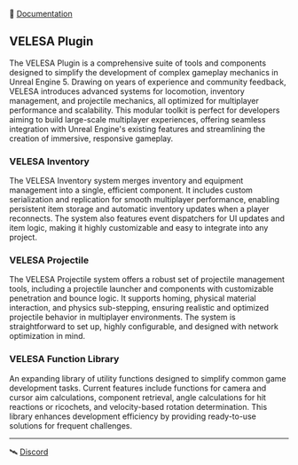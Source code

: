 <!-- 📽 [Tutorial Videos](https://www.youtube.com/playlist?list= ) </br> -->
📖 [Documentation](https://cyberkoalastudios.github.io/VELESA-Documentation/) </br>



## VELESA Plugin
The VELESA Plugin is a comprehensive suite of tools and components designed to simplify the development of complex gameplay mechanics in Unreal Engine 5. Drawing on years of experience and community feedback, VELESA introduces advanced systems for locomotion, inventory management, and projectile mechanics, all optimized for multiplayer performance and scalability. This modular toolkit is perfect for developers aiming to build large-scale multiplayer experiences, offering seamless integration with Unreal Engine's existing features and streamlining the creation of immersive, responsive gameplay.

### VELESA Inventory
The VELESA Inventory system merges inventory and equipment management into a single, efficient component. It includes custom serialization and replication for smooth multiplayer performance, enabling persistent item storage and automatic inventory updates when a player reconnects. The system also features event dispatchers for UI updates and item logic, making it highly customizable and easy to integrate into any project.

### VELESA Projectile
The VELESA Projectile system offers a robust set of projectile management tools, including a projectile launcher and components with customizable penetration and bounce logic. It supports homing, physical material interaction, and physics sub-stepping, ensuring realistic and optimized projectile behavior in multiplayer environments. The system is straightforward to set up, highly configurable, and designed with network optimization in mind.

### VELESA Function Library
An expanding library of utility functions designed to simplify common game development tasks. Current features include functions for camera and cursor aim calculations, component retrieval, angle calculations for hit reactions or ricochets, and velocity-based rotation determination. This library enhances development efficiency by providing ready-to-use solutions for frequent challenges.

---

🛰 [Discord](https://discord.gg/SZd96Rd6HN) <br/>